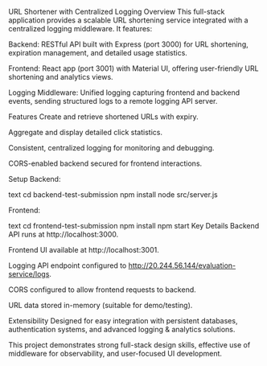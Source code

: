 URL Shortener with Centralized Logging
Overview
This full-stack application provides a scalable URL shortening service integrated with a centralized logging middleware. It features:

Backend: RESTful API built with Express (port 3000) for URL shortening, expiration management, and detailed usage statistics.

Frontend: React app (port 3001) with Material UI, offering user-friendly URL shortening and analytics views.

Logging Middleware: Unified logging capturing frontend and backend events, sending structured logs to a remote logging API server.

Features
Create and retrieve shortened URLs with expiry.

Aggregate and display detailed click statistics.

Consistent, centralized logging for monitoring and debugging.

CORS-enabled backend secured for frontend interactions.

Setup
Backend:

text
cd backend-test-submission
npm install
node src/server.js

Frontend:

text
cd frontend-test-submission
npm install
npm start
Key Details
Backend API runs at http://localhost:3000.

Frontend UI available at http://localhost:3001.

Logging API endpoint configured to http://20.244.56.144/evaluation-service/logs.

CORS configured to allow frontend requests to backend.

URL data stored in-memory (suitable for demo/testing).

Extensibility
Designed for easy integration with persistent databases, authentication systems, and advanced logging & analytics solutions.

This project demonstrates strong full-stack design skills, effective use of middleware for observability, and user-focused UI development.
